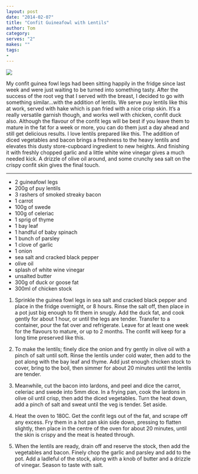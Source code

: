 ```yaml
---
layout: post
date: "2014-02-07"
title: "Confit Guineafowl with Lentils"
author: Tom
category:
serves: "2"
makes: ""
tags:
-
---
```

<img src="https://s3.eu-west-2.amazonaws.com/grubdaily/confit_guineafowl_with_lentils.jpg" />

My confit guinea fowl legs had been sitting happily in the fridge since last week and were just waiting to be turned into something tasty. After the success of the root veg that I served with the breast, I decided to go with something similar…with the addition of lentils. We serve puy lentils like this at work, served with hake which is pan fried with a nice crisp skin. It’s a really versatile garnish though, and works well with chicken, confit duck also. Although the flavour of the confit legs will be best if you leave them to mature in the fat for a week or more, you can do them just a day ahead and still get delicious results. I love lentils prepared like this. The addition of diced vegetables and bacon brings a freshness to the heavy lentils and elevates this dusty store-cupboard ingredient to new heights. And finishing it with freshly chopped garlic and a little white wine vinegar gives a much needed kick. A drizzle of olive oil around, and some crunchy sea salt on the crispy confit skin gives the final touch.

---
* 2 guineafowl legs
* 200g of puy lentils
* 3 rashers of smoked streaky bacon
* 1 carrot
* 100g of swede
* 100g of celeriac
* 1 sprig of thyme
* 1 bay leaf
* 1 handful of baby spinach
* 1 bunch  of parsley
* 1 clove of garlic
* 1 onion
* sea salt and cracked black pepper
* olive oil
* splash of white wine vinegar
* unsalted butter
* 300g of duck or goose fat
* 300ml of chicken stock

1. Sprinkle the guinea fowl legs in sea salt and cracked black pepper and place in the fridge overnight, or 8 hours. Rinse the salt off, then place in a pot just big enough to fit them in snugly. Add the duck fat, and cook gently for about 1 hour, or until the legs are tender. Transfer to a container, pour the fat over and refrigerate. Leave for at least one week for the flavours to mature, or up to 2 months. The confit will keep for a long time preserved like this.

2. To make the lentils; finely dice the onion and fry gently in olive oil with a pinch of salt until soft. Rinse the lentils under cold water, then add to the pot along with the bay leaf and thyme. Add just enough chicken stock to cover, bring to the boil, then simmer for about 20 minutes until the lentils are tender.

3. Meanwhile, cut the bacon into lardons, and peel and dice the carrot, celeriac and swede into 5mm dice. In a frying pan, cook the lardons in olive oil until crisp, then add the diced vegetables. Turn the heat down, add a pinch of salt and sweat until the veg is tender. Set aside.

4. Heat the oven to 180C. Get the confit legs out of the fat, and scrape off any excess. Fry them in a hot pan skin side down, pressing to flatten slightly, then place in the centre of the oven for about 20 minutes, until the skin is crispy and the meat is heated through.

5. When the lentils are ready, drain off and reserve the stock, then add the vegetables and bacon. Finely chop the garlic and parsley and add to the pot. Add a ladleful of the stock, along with a knob of butter and a drizzle of vinegar. Season to taste with salt.

